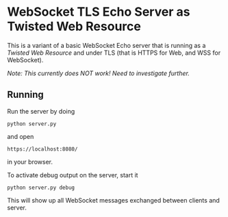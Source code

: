 WebSocket TLS Echo Server as Twisted Web Resource
=================================================

This is a variant of a basic WebSocket Echo server that is running as a *Twisted Web Resource* and under TLS (that is HTTPS for Web, and WSS for WebSocket).

*Note: This currently does NOT work! Need to investigate further.*

Running
-------

Run the server by doing

    python server.py

and open

    https://localhost:8080/

in your browser.

To activate debug output on the server, start it

    python server.py debug

This will show up all WebSocket messages exchanged between clients and server.
